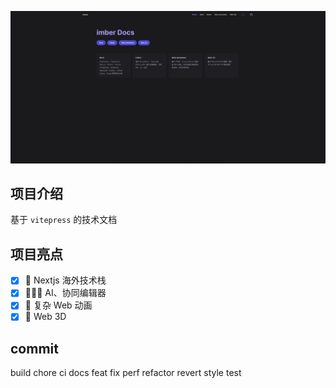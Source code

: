 ![](/md.png)

## 项目介绍

基于 `vitepress` 的技术文档

## 项目亮点

- [x] 👀 Nextjs 海外技术栈
- [x] 👮🏻‍♀️ AI、协同编辑器
- [x] 🥶 复杂 Web 动画
- [x] 🫡 Web 3D

## commit

build
chore
ci
docs
feat
fix
perf
refactor
revert
style
test
